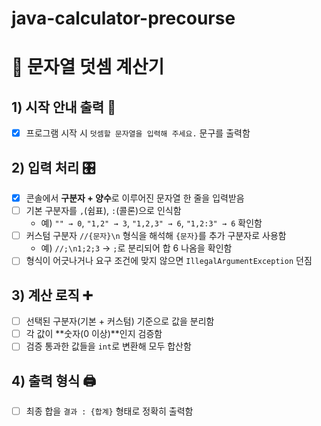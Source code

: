 # java-calculator-precourse

# 🧮 문자열 덧셈 계산기

## 1) 시작 안내 출력 📢
- [x] 프로그램 시작 시 `덧셈할 문자열을 입력해 주세요.` 문구를 출력함

## 2) 입력 처리 🎛️
- [x] 콘솔에서 **구분자 + 양수**로 이루어진 문자열 한 줄을 입력받음
- [ ] 기본 구분자를 `,`(쉼표), `:`(콜론)으로 인식함
    - 예) `"" → 0`, `"1,2" → 3`, `"1,2,3" → 6`, `"1,2:3" → 6` 확인함
- [ ] 커스텀 구분자 `//{문자}\n` 형식을 해석해 `{문자}`를 추가 구분자로 사용함
    - 예) `//;\n1;2;3` → `;`로 분리되어 합 6 나옴을 확인함
- [ ] 형식이 어긋나거나 요구 조건에 맞지 않으면 `IllegalArgumentException` 던짐

## 3) 계산 로직 ➕
- [ ] 선택된 구분자(기본 + 커스텀) 기준으로 값을 분리함
- [ ] 각 값이 **숫자(0 이상)**인지 검증함
- [ ] 검증 통과한 값들을 `int`로 변환해 모두 합산함

## 4) 출력 형식 🖨️
- [ ] 최종 합을 `결과 : {합계}` 형태로 정확히 출력함